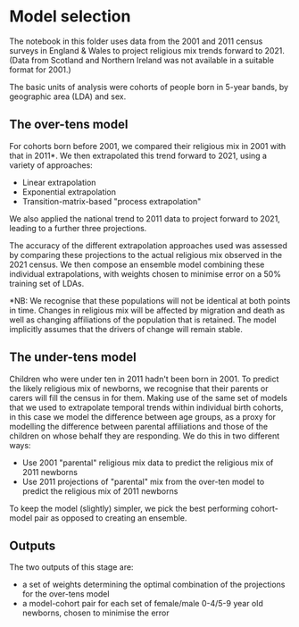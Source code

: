 # Model selection
The notebook in this folder uses data from the 2001 and 2011 census surveys in England & Wales to project religious mix trends forward to 2021. (Data from Scotland and Northern Ireland was not available in a suitable format for 2001.)

The basic units of analysis were cohorts of people born in 5-year bands, by geographic area (LDA) and sex.

## The over-tens model
For cohorts born before 2001, we compared their religious mix in 2001 with that in 2011*. We then extrapolated this trend forward to 2021, using a variety of approaches:
 - Linear extrapolation
 - Exponential extrapolation
 - Transition-matrix-based "process extrapolation"

We also applied the national trend to 2011 data to project forward to 2021, leading to a further three projections.

The accuracy of the different extrapolation approaches used was assessed by comparing these projections to the actual religious mix observed in the 2021 census. We then compose an ensemble model combining these individual extrapolations, with weights chosen to minimise error on a 50% training set of LDAs.
 
*NB: We recognise that these populations will not be identical at both points in time. Changes in religious mix will be affected by migration and death as well as changing affiliations of the population that is retained. The model implicitly assumes that the drivers of change will remain stable.


## The under-tens model
Children who were under ten in 2011 hadn't been born in 2001. To predict the likely religious mix of newborns, we recognise that their parents or carers will fill the census in for them. Making use of the same set of models that we used to extrapolate temporal trends within individual birth cohorts, in this case we model the difference between age groups, as a proxy for modelling the difference between parental affiliations and those of the children on whose behalf they are responding. We do this in two different ways:
 - Use 2001 "parental" religious mix data to predict the religious mix of 2011 newborns
 - Use 2011 projections of "parental" mix from the over-ten model to predict the religious mix of 2011 newborns

To keep the model (slightly) simpler, we pick the best performing cohort-model pair as opposed to creating an ensemble.

## Outputs
The two outputs of this stage are:
 - a set of weights determining the optimal combination of the projections for the over-tens model
 - a model-cohort pair for each set of female/male 0-4/5-9 year old newborns, chosen to minimise the error